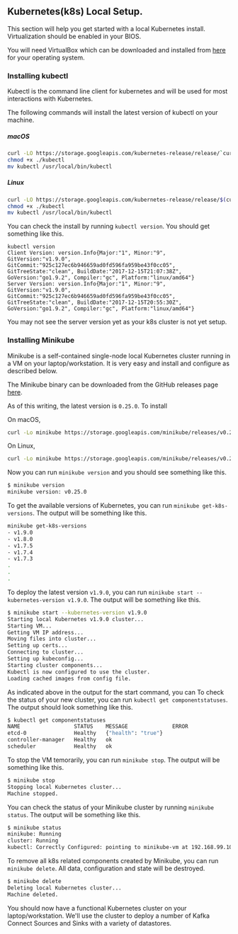 ## Kubernetes(k8s) Local Setup.

This section will help you get started with a local Kubernetes install.
Virtualization should be enabled in your BIOS.

You will need VirtualBox which can be downloaded and installed from [here](https://www.virtualbox.org/wiki/Downloads) for your operating system.

### Installing kubectl
Kubectl is the command line client for kubernetes and will be used for most interactions with Kubernetes.

The following commands will install the latest version of kubectl on your machine.

##### macOS
```bash
curl -LO https://storage.googleapis.com/kubernetes-release/release/`curl -s https://storage.googleapis.com/kubernetes-release/release/stable.txt`/bin/darwin/amd64/kubectl
chmod +x ./kubectl
mv kubectl /usr/local/bin/kubectl
```
##### Linux
```bash
curl -LO https://storage.googleapis.com/kubernetes-release/release/$(curl -s https://storage.googleapis.com/kubernetes-release/release/stable.txt)/bin/linux/amd64/kubectl
chmod +x ./kubectl
mv kubectl /usr/local/bin/kubectl
```
You can check the install by running `kubectl version`. You should get something like this.
```
kubectl version
Client Version: version.Info{Major:"1", Minor:"9", GitVersion:"v1.9.0", GitCommit:"925c127ec6b946659ad0fd596fa959be43f0cc05", GitTreeState:"clean", BuildDate:"2017-12-15T21:07:38Z", GoVersion:"go1.9.2", Compiler:"gc", Platform:"linux/amd64"}
Server Version: version.Info{Major:"1", Minor:"9", GitVersion:"v1.9.0", GitCommit:"925c127ec6b946659ad0fd596fa959be43f0cc05", GitTreeState:"clean", BuildDate:"2017-12-15T20:55:30Z", GoVersion:"go1.9.2", Compiler:"gc", Platform:"linux/amd64"}
```
You may not see the server version yet as your k8s cluster is not yet setup.

### Installing Minikube

Minikube is a self-contained single-node local Kubernetes cluster running in a VM on your laptop/workstation. It is very easy and install and configure as described below.

The Minikube binary can be downloaded from the GitHub releases page [here](https://github.com/kubernetes/minikube/releases).

As of this writing, the latest version is `0.25.0`. To install

On macOS,

```bash
curl -Lo minikube https://storage.googleapis.com/minikube/releases/v0.25.0/minikube-darwin-amd64 && chmod +x minikube && sudo mv minikube /usr/local/bin/
```

On Linux,

```bash
curl -Lo minikube https://storage.googleapis.com/minikube/releases/v0.25.0/minikube-linux-amd64 && chmod +x minikube && sudo mv minikube /usr/local/bin/
```
Now you can run `minikube version` and you should see something like this.

```bash
$ minikube version
minikube version: v0.25.0
```
To get the available versions of Kubernetes, you can run `minikube get-k8s-versions`.  The output will be something like this.

```bash
minikube get-k8s-versions
- v1.9.0
- v1.8.0
- v1.7.5
- v1.7.4
- v1.7.3
.
.
.
```
To deploy the latest version `v1.9.0`, you can run `minikube start --kubernetes-version v1.9.0`. The output will be something like this.
```bash
$ minikube start --kubernetes-version v1.9.0
Starting local Kubernetes v1.9.0 cluster...
Starting VM...
Getting VM IP address...
Moving files into cluster...
Setting up certs...
Connecting to cluster...
Setting up kubeconfig...
Starting cluster components...
Kubectl is now configured to use the cluster.
Loading cached images from config file.
```

As indicated above in the output for the start command, you can
To check the status of your new cluster, you can run `kubectl get componentstatuses`. The output should look something like this.

```bash
$ kubectl get componentstatuses
NAME                 STATUS    MESSAGE              ERROR
etcd-0               Healthy   {"health": "true"}   
controller-manager   Healthy   ok                   
scheduler            Healthy   ok                  
```

To stop the VM temorarily, you can run `minikube stop`. The output will be something like this.
```bash
$ minikube stop
Stopping local Kubernetes cluster...
Machine stopped.
```

You can check the status of your Minikube cluster by running `minikube status`. The output will be something like this.
```bash
$ minikube status
minikube: Running
cluster: Running
kubectl: Correctly Configured: pointing to minikube-vm at 192.168.99.100
```

To remove all k8s related components created by Minikube, you can run `minikube delete`. All data, configuration and state will be destroyed.
```bash
$ minikube delete
Deleting local Kubernetes cluster...
Machine deleted.
```
You should now have a functional Kubernetes cluster on your laptop/workstation. We'll use the cluster to deploy a number of Kafka Connect Sources and Sinks with a variety of datastores.
